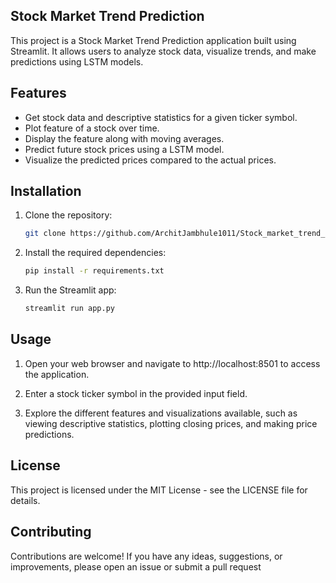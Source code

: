 ## Stock Market Trend Prediction

This project is a Stock Market Trend Prediction application built using Streamlit. It allows users to analyze stock data, visualize trends, and make predictions using LSTM models.

## Features

- Get stock data and descriptive statistics for a given ticker symbol.
- Plot feature of a stock over time.
- Display the feature along with moving averages.
- Predict future stock prices using a LSTM model.
- Visualize the predicted prices compared to the actual prices.

## Installation

1. Clone the repository:

   ```bash
   git clone https://github.com/ArchitJambhule1011/Stock_market_trend_prediction.git

2. Install the required dependencies:
    
   ```bash
   pip install -r requirements.txt

3. Run the Streamlit app:

   ```bash
   streamlit run app.py

## Usage

1. Open your web browser and navigate to http://localhost:8501 to access the application.

2. Enter a stock ticker symbol in the provided input field.

3. Explore the different features and visualizations available, such as viewing descriptive statistics, plotting closing prices, and making price predictions.

## License

This project is licensed under the MIT License - see the LICENSE file for details.

## Contributing

Contributions are welcome! If you have any ideas, suggestions, or improvements, please open an issue or submit a pull request
